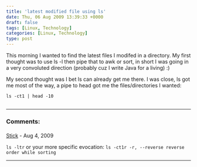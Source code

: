 ```yaml
---
title: 'latest modified file using ls'
date: Thu, 06 Aug 2009 13:39:33 +0000
draft: false
tags: [Linux, Technology]
categories: [Linux, Technology]
type: post
---
```


This morning I wanted to find the latest files I modifed in a directory. My first thought was to use ls -l then pipe that to awk or sort, in short I was going in a very convoluted direction (probably cuz I write Java for a living) :)

My second thought was I bet ls can already get me there. I was close, ls got me most of the way, a pipe to head got me the files/directories I wanted:

```
ls -ct1 | head -10


```
---
### Comments:
#### 
[Stick](http://www.miscellaneous.net "stick@miscellaneous.net") - <time datetime="2009-08-06 10:35:56">Aug 4, 2009</time>

`ls -ltr` or your more specific evocation: `ls -ct1r -r, --reverse reverse order while sorting`
<hr />
